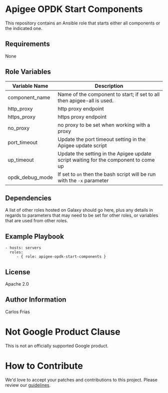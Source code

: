 Apigee OPDK Start Components
=========

This repository contains an Ansible role that starts either all components or the indicated one. 

Requirements
------------

None

Role Variables
--------------

| Variable Name | Description |
| --- | --- |
| component_name | Name of the component to start; if set to all then apigee-all is used. |
| http_proxy | http proxy endpoint |
| https_proxy | https proxy endpoint |
| no_proxy | no proxy to be set when working with a proxy |
| port_timeout | Update the port timeout setting in the Apigee update script |
| up_timeout | Update the setting in the Apigee update script waiting for the component to come up |
| opdk_debug_mode | If set to `on` then the bash script will be run with the `-x` parameter |

Dependencies
------------

A list of other roles hosted on Galaxy should go here, plus any details in regards to parameters that may need to be set for other roles, or variables that are used from other roles.

Example Playbook
----------------

    - hosts: servers
      roles:
         - { role: apigee-opdk-start-components }

License
-------

Apache 2.0

Author Information
------------------

Carlos Frias

<!-- BEGIN Google Required Disclaimer -->

# Not Google Product Clause

This is not an officially supported Google product.
<!-- END Google Required Disclaimer -->
<!-- BEGIN Google How To Contribute -->
# How to Contribute

We'd love to accept your patches and contributions to this project. Please review our [guidelines](CONTRIBUTION.md).
<!-- END Google How To Contribute -->
